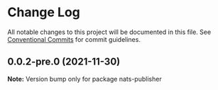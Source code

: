 # Change Log

All notable changes to this project will be documented in this file.
See [Conventional Commits](https://conventionalcommits.org) for commit guidelines.

## 0.0.2-pre.0 (2021-11-30)

**Note:** Version bump only for package nats-publisher
